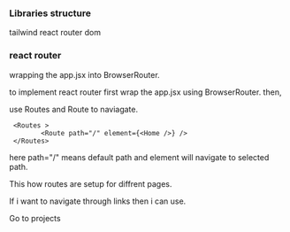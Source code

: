 ### Libraries structure

tailwind
react router dom

### react router

wrapping the app.jsx into BrowserRouter.

<BrowserRouter>
    <App />
</BrowserRouter>

to implement react router first wrap the app.jsx using BrowserRouter.
then,

use Routes and Route to naviagate.

```
 <Routes >
        <Route path="/" element={<Home />} />
 </Routes>

```

here path="/" means default path and element will navigate to selected path.

This how routes are setup for diffrent pages.

If i want to navigate through links then i can use.

<Link to="/projects" >Go to projects</Link>
